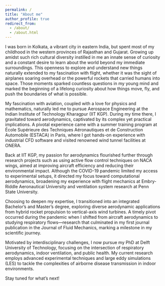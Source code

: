 ```yaml
---
permalink: /
title: "About me"
author_profile: true
redirect_from: 
  - /about/
  - /about.html
---
```


I was born in Kolkata, a vibrant city in eastern India, but spent most of my childhood in the western provinces of Rajasthan and Gujarat. Growing up amidst such rich cultural diversity instilled in me an innate sense of curiosity and a constant desire to learn about the world beyond my immediate surroundings. This openness to explore and understand new things naturally extended to my fascination with flight, whether it was the sight of airplanes soaring overhead or the powerful rockets that carried humans into space. Those moments sparked countless questions in my young mind and marked the beginning of a lifelong curiosity about how things move, fly, and push the boundaries of what is possible.

My fascination with aviation, coupled with a love for physics and mathematics, naturally led me to pursue Aerospace Engineering at the Indian Institute of Technology Kharagpur (IIT KGP). During my time there, I gravitated toward aerodynamics, captivated by its complex yet practical implications. A pivotal experience came with a summer training program at École Supérieure des Techniques Aéronautiques et de Construction Automobile (ESTACA) in Paris, where I got hands-on experience with industrial CFD software and visited renowned wind tunnel facilities at ONERA.

Back at IIT KGP, my passion for aerodynamics flourished further through research projects such as using active flow control techniques on NACA wings, aimed at improving aircraft efficiency and reducing their environmental impact. Although the COVID-19 pandemic limited my access to experimental setups, it directed my focus toward computational aerodynamics, broadening my experience with flight mechanics at Embry-Riddle Aeronautical University and ventilation system research at Penn State University.

Choosing to deepen my expertise, I transitioned into an integrated Bachelor’s and Master’s degree, exploring diverse aerodynamic applications from hybrid rocket propulsion to vertical-axis wind turbines. A timely pivot occurred during the pandemic when I shifted from aircraft aerodynamics to studying respiratory flows—research that culminated in my first journal publication in the Journal of Fluid Mechanics, marking a milestone in my scientific journey.

Motivated by interdisciplinary challenges, I now pursue my PhD at Delft University of Technology, focusing on the intersection of respiratory aerodynamics, indoor ventilation, and public health. My current research employs advanced experimental techniques and large eddy simulations (LES) to tackle the complexities of airborne disease transmission in indoor environments.

Stay tuned for what’s next!